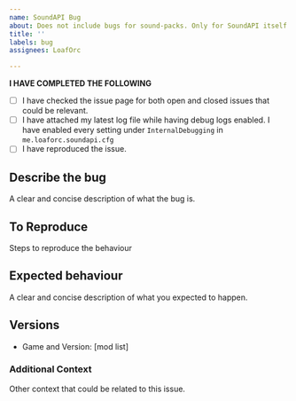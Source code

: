 ```yaml
---
name: SoundAPI Bug
about: Does not include bugs for sound-packs. Only for SoundAPI itself.
title: ''
labels: bug
assignees: LoafOrc

---
```


**I HAVE COMPLETED THE FOLLOWING**
 - [ ] I have checked the issue page for both open and closed issues that could be relevant.
 - [ ] I have attached my latest log file while having debug logs enabled. I have enabled every setting under `InternalDebugging` in `me.loaforc.soundapi.cfg`
 - [ ] I have reproduced the issue.

## Describe the bug
A clear and concise description of what the bug is.

## To Reproduce
Steps to reproduce the behaviour

## Expected behaviour
A clear and concise description of what you expected to happen.

## Versions
 - Game and Version:
[mod list]

### Additional Context
Other context that could be related to this issue.
